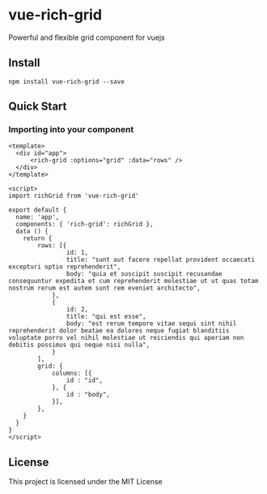 # vue-rich-grid
Powerful and flexible grid component for vuejs

## Install
```
npm install vue-rich-grid --save
```

## Quick Start
### Importing into your component
```
<template>
  <div id="app">
      <rich-grid :options="grid" :data="rows" />
  </div>
</template>

<script>
import richGrid from 'vue-rich-grid'

export default {
  name: 'app',
  components: { 'rich-grid': richGrid },
  data () {
    return {
        rows: [{
                id: 1,
                title: "sunt aut facere repellat provident occaecati excepturi optio reprehenderit",
                body: "quia et suscipit suscipit recusandae consequuntur expedita et cum reprehenderit molestiae ut ut quas totam nostrum rerum est autem sunt rem eveniet architecto",
            },
            {
                id: 2,
                title: "qui est esse",
                body: "est rerum tempore vitae sequi sint nihil reprehenderit dolor beatae ea dolores neque fugiat blanditiis voluptate porro vel nihil molestiae ut reiciendis qui aperiam non debitis possimus qui neque nisi nulla",
            }
        ],
        grid: {
            columns: [{
                id : "id",
            }, {
                id : "body",
            }],
        },
    }
  }
}
</script>
```

## License
This project is licensed under the MIT License